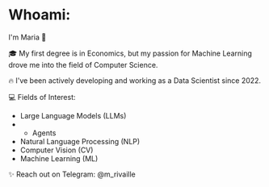 # Whoami:
I'm Maria 🌟

🎓 My first degree is in Economics, but my passion for Machine Learning drove me into the field of Computer Science.

🔥 I've been actively developing and working as a Data Scientist since 2022.

💻 Fields of Interest:

- Large Language Models (LLMs)
- - Agents
- Natural Language Processing (NLP)
- Computer Vision (CV)
- Machine Learning (ML)

✨ Reach out on Telegram: @m_rivaille

